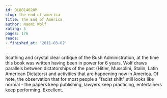 ```yaml
---
id: OL8814028M
slug: the-end-of-america
title: The End of America
author: Naomi Wolf
rating: 5
pages: 176
reads:
- finished_at: '2011-03-02'
---
```

Scathing and crystal clear critique of the Bush Administration, at the time this book was written having been in power for 6 years. Wolf draws parallels between dictatorships of the past (Hitler, Mussolini, Stalin, Latin American Dictators) and activities that are happening now in America. Of note, the observation that for most people a "facist shift" still looks like normal - the papers keep publishing, lawyers keep practicing, entertainers keep performing. Excellent.
